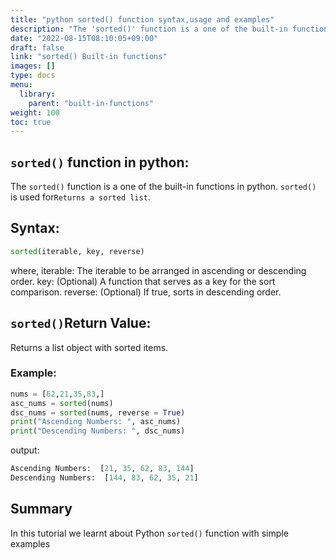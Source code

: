 ```yaml
---
title: "python sorted() function syntax,usage and examples"
description: "The 'sorted()' function is a one of the built-in functions in python"
date: "2022-08-15T08:10:05+09:00"
draft: false
link: "sorted() Built-in functions"
images: []
type: docs
menu:
  library:
    parent: "built-in-functions"
weight: 100
toc: true
---
```


## `sorted()` function in python:
The `sorted()` function is a one of the built-in functions in python.
`sorted()` is used for`Returns a sorted list`.

## Syntax:
```python
sorted(iterable, key, reverse)
```
where,
iterable: The iterable to be arranged in ascending or descending order.
key: (Optional) A function that serves as a key for the sort comparison.
reverse: (Optional) If true, sorts in descending order.

## `sorted()`Return Value:

Returns a list object with sorted items.

### Example:
```python
nums = [62,21,35,83,]
asc_nums = sorted(nums)
dsc_nums = sorted(nums, reverse = True)
print("Ascending Numbers: ", asc_nums)
print("Descending Numbers: ", dsc_nums)
```
output:
```python
Ascending Numbers:  [21, 35, 62, 83, 144]
Descending Numbers:  [144, 83, 62, 35, 21]
```
## Summary
In this tutorial we learnt about Python `sorted()` function with simple examples